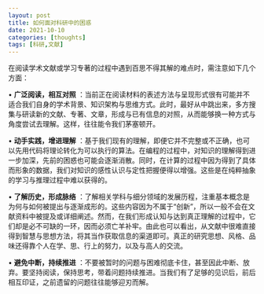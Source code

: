 ```yaml
---
layout: post
title: 如何面对科研中的困惑
date: 2021-10-10
categories: [thoughts]
tags: [科研,文献]
---
```


在阅读学术文献或学习专著的过程中遇到百思不得其解的难点时，需注意如下几个方面：

• **广泛阅读，相互对照** ：当前正在阅读材料的表述方法与呈现形式很有可能并不适合我们自身的学术背景、知识架构与思维方式。此时，最好从中跳出来，多方搜集与研读新的文献、专著、文章，形成与已有信息的对照，从而能够换一种方式与角度尝试去理解。这样，往往能令我们茅塞顿开。

• **动手实践，增进理解** ：基于我们现有的理解，即便它并不完整或不正确，也可以先用代码将理论转化为可以执行的算法。在编程的过程中，对知识的理解得到进一步加深，先前的困惑也可能会逐渐消散。同时，在计算的过程中因为得到了具体而形象的数据，我们对知识的感性认识与定性把握便得以增强。这些是在纯粹抽象的学习与推理过程中难以获得的。

• **了解历史，形成脉络** ：了解相关学科与细分领域的发展历程，注重基本概念是为何与如何被提出与逐渐成形的。这些内容因为不属于“创新”，所以一般不会在文献资料中被提及或详细阐述。然而，在我们形成认知与达到真正理解的过程中，它们却是必不可缺的一环，因而必须亡羊补牢。由此也可以看出，从文献中很难直接得到智慧与思想方法，将其当作获取信息的渠道即可。真正的研究思想、风格、品味还得靠个人在学、思、行上的努力，以及与高人的交流。

• **避免中断，持续推进** ：不要被暂时的问题与困难彻底卡住，甚至因此中断、放弃。要坚持阅读，保持思考，带着问题持续推进。当我们有了足够的见识后，前后相互印证，之前遗留的问题往往能够迎刃而解。
